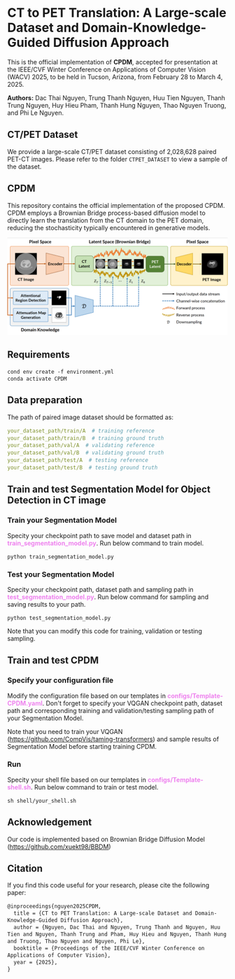 # CT to PET Translation: A Large-scale Dataset and Domain-Knowledge-Guided Diffusion Approach

This is the official implementation of **CPDM**, accepted for presentation at the IEEE/CVF Winter Conference on Applications of Computer Vision (WACV) 2025, to be held in Tucson, Arizona, from February 28 to March 4, 2025.

**Authors:** Dac Thai Nguyen, Trung Thanh Nguyen, Huu Tien Nguyen, Thanh Trung Nguyen, Huy Hieu Pham, Thanh Hung Nguyen, Thao Nguyen Truong, and Phi Le Nguyen.


## CT/PET Dataset
We provide a large-scale CT/PET dataset consisting of 2,028,628 paired PET-CT images. Please refer to the folder `CTPET_DATASET` to view a sample of the dataset.


## CPDM 
This repository contains the official implementation of the proposed CPDM. CPDM employs a Brownian Bridge process-based diffusion model to directly learn the translation from the CT domain to the PET domain, reducing the stochasticity typically encountered in generative models.

![img](resources/CPDM_architecture.png)

## Requirements
```commandline
cond env create -f environment.yml
conda activate CPDM
```

## Data preparation
The path of paired image dataset should be formatted as:
```yaml
your_dataset_path/train/A  # training reference
your_dataset_path/train/B  # training ground truth
your_dataset_path/val/A  # validating reference
your_dataset_path/val/B  # validating ground truth
your_dataset_path/test/A  # testing reference
your_dataset_path/test/B  # testing ground truth
```

## Train and test Segmentation Model for Object Detection in CT image
### Train your Segmentation Model
Specity your checkpoint path to save model and dataset path in <font color=violet><b>train_segmentation_model.py</b></font>. Run below command to train model.
```commandline
python train_segmentation_model.py
```
### Test your Segmentation Model
Specity your checkpoint path, dataset path and sampling path in <font color=violet><b>test_segmentation_model.py</b></font>. Run below command for sampling and saving results to your path.
```commandline
python test_segmentation_model.py
```
Note that you can modify this code for training, validation or testing sampling.

## Train and test CPDM
### Specify your configuration file
Modify the configuration file based on our templates in <font color=violet><b>configs/Template-CPDM.yaml</b></font>. Don't forget to specify your VQGAN checkpoint path, dataset path and corresponding training and validation/testing sampling path of your Segmentation Model.

Note that you need to train your VQGAN (https://github.com/CompVis/taming-transformers) and sample results of Segmentation Model before starting training CPDM.
### Run
Specity your shell file based on our templates in <font color=violet><b>configs/Template-shell.sh</b></font>. Run below command to train or test model.
```commandline
sh shell/your_shell.sh
```

## Acknowledgement
Our code is implemented based on Brownian Bridge Diffusion Model (https://github.com/xuekt98/BBDM)  

## Citation
If you find this code useful for your research, please cite the following paper:
```
@inproceedings{nguyen2025CPDM,
  title = {CT to PET Translation: A Large-scale Dataset and Domain-Knowledge-Guided Diffusion Approach},
  author = {Nguyen, Dac Thai and Nguyen, Trung Thanh and Nguyen, Huu Tien and Nguyen, Thanh Trung and Pham, Huy Hieu and Nguyen, Thanh Hung and Truong, Thao Nguyen and Nguyen, Phi Le},
  booktitle = {Proceedings of the IEEE/CVF Winter Conference on Applications of Computer Vision},
  year = {2025},
}
```
